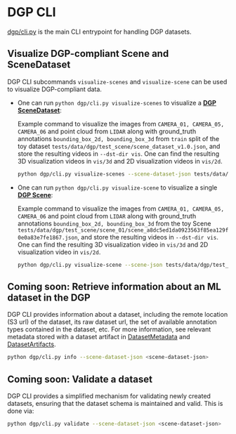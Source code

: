 # DGP CLI

[dgp/cli.py](cli.py) is the main CLI entrypoint for handling DGP datasets.


## Visualize DGP-compliant Scene and SceneDataset

DGP CLI subcommands `visualize-scenes` and `visualize-scene` can be used to visualize DGP-compliant data.

* One can run `python dgp/cli.py visualize-scenes` to visualize a **[DGP SceneDataset](proto/dataset.proto#L127)**:

  Example command to visualize the images from `CAMERA_01, CAMERA_05, CAMERA_06` and point cloud from `LIDAR` along with ground_truth annotations `bounding_box_2d, bounding_box_3d` from `train` split of the toy dataset `tests/data/dgp/test_scene/scene_dataset_v1.0.json`, and store the resulting videos in `--dst-dir vis`.
One can find the resulting 3D visualization videos in `vis/3d` and 2D visualization videos in `vis/2d`.

  ```sh
  python dgp/cli.py visualize-scenes --scene-dataset-json tests/data/dgp/test_scene/scene_dataset_v1.0.json --split train --dst-dir vis -l LIDAR -c CAMERA_01 -c CAMERA_05 -c CAMERA_06 -a bounding_box_2d -a bounding_box_3d
  ```

* One can run `python dgp/cli.py visualize-scene` to visualize a single **[DGP Scene](proto/scene.proto#L14)**:

  Example command to visualize the images from `CAMERA_01, CAMERA_05, CAMERA_06` and point cloud from `LIDAR` along with ground_truth annotations `bounding_box_2d, bounding_box_3d` from the toy Scene `tests/data/dgp/test_scene/scene_01/scene_a8dc5ed1da0923563f85ea129f0e0a83e7fe1867.json`, and store the resulting videos in `--dst-dir vis`.
One can find the resulting 3D visualization video in `vis/3d` and 2D visualization video in `vis/2d`.

  ```sh
  python dgp/cli.py visualize-scene --scene-json tests/data/dgp/test_scene/scene_01/scene_a8dc5ed1da0923563f85ea129f0e0a83e7fe1867.json --dst-dir vis -l LIDAR -c CAMERA_01 -c CAMERA_05 -c CAMERA_06 -a bounding_box_2d -a bounding_box_3d
  ```

## Coming soon: Retrieve information about an ML dataset in the DGP

DGP CLI provides information about a dataset, including
the remote location (S3 url) of the dataset, its raw dataset url, the
set of available annotation types contained in the dataset, etc. For
more information, see relevant metadata stored with a dataset artifact
in [DatasetMetadata](proto/dataset.proto) and [DatasetArtifacts](proto/artifacts.proto).
```sh
python dgp/cli.py info --scene-dataset-json <scene-dataset-json>
```

## Coming soon: Validate a dataset

DGP CLI provides a simplified mechanism for validating newly
created datasets, ensuring that the dataset schema is maintained and
valid. This is done via:
```sh
python dgp/cli.py validate --scene-dataset-json <scene-dataset-json>
```